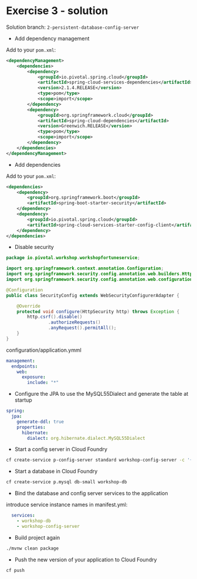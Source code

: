 # Exercise 3 - solution 

Solution branch: `2-persistent-database-config-server`

* Add dependency management

Add to your `pom.xml`:

```xml
<dependencyManagement>
    <dependencies>
        <dependency>
            <groupId>io.pivotal.spring.cloud</groupId>
            <artifactId>spring-cloud-services-dependencies</artifactId>
            <version>2.1.4.RELEASE</version>
            <type>pom</type>
            <scope>import</scope>
        </dependency>
        <dependency>
            <groupId>org.springframework.cloud</groupId>
            <artifactId>spring-cloud-dependencies</artifactId>
            <version>Greenwich.RELEASE</version>
            <type>pom</type>
            <scope>import</scope>
        </dependency>
    </dependencies>
</dependencyManagement>
```

* Add dependencies 

Add to your `pom.xml`:

```xml
<dependencies>
    <dependency>
        <groupId>org.springframework.boot</groupId>
        <artifactId>spring-boot-starter-security</artifactId>
    </dependency>
    <dependency>
        <groupId>io.pivotal.spring.cloud</groupId>
        <artifactId>spring-cloud-services-starter-config-client</artifactId>
    </dependency>
</dependencies>
```

* Disable security

```java
package io.pivotal.workshop.workshopfortuneservice;

import org.springframework.context.annotation.Configuration;
import org.springframework.security.config.annotation.web.builders.HttpSecurity;
import org.springframework.security.config.annotation.web.configuration.WebSecurityConfigurerAdapter;

@Configuration
public class SecurityConfig extends WebSecurityConfigurerAdapter {

    @Override
    protected void configure(HttpSecurity http) throws Exception {
        http.csrf().disable()
                .authorizeRequests()
                .anyRequest().permitAll();
    }
}
```

configuration/application.ymml

```yml
management:
  endpoints:
    web:
      exposure:
        include: "*"
```

* Configure the JPA to use the MySQL55Dialect and generate the table at startup

```yml
spring:
  jpa:
    generate-ddl: true
    properties:
      hibernate:
        dialect: org.hibernate.dialect.MySQL55Dialect
```

* Start a config server in Cloud Foundry

```bash
cf create-service p-config-server standard workshop-config-server -c '{"git": { "uri": "https://github.com/dcaron/workshop-fortune-service.git", "searchPaths": "configuration", "label": "2-persistent-database-config-server" } }'
```

* Start a database in Cloud Foundry

```bash
cf create-service p.mysql db-small workshop-db
```

* Bind the database and config server services to the application

introduce service instance names in manifest.yml:

```yml
  services:
    - workshop-db
    - workshop-config-server
```

* Build project again

```bash
./mvnw clean package
```

* Push the new version of your application to Cloud Foundry

```bash
cf push 
``` 